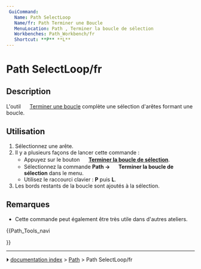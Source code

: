 ```yaml
---
 GuiCommand:
   Name: Path SelectLoop
   Name/fr: Path Terminer une Boucle
   MenuLocation: Path , Terminer la boucle de sélection
   Workbenches: Path_Workbench/fr
   Shortcut: **P** **L**
---
```


# Path SelectLoop/fr

## Description

L\'outil <img alt="" src=images/Path_SelectLoop.svg  style="width:16px;"> [Terminer une boucle](Path_SelectLoop/fr.md) complète une sélection d\'arêtes formant une boucle.



## Utilisation

1.  Sélectionnez une arête.
2.  Il y a plusieurs façons de lancer cette commande :
    -   Appuyez sur le bouton **<img src="images/Path_SelectLoop.svg" width=16px> [Terminer la boucle de sélection](Path_SelectLoop/fr.md)**.
    -   Sélectionnez la commande **Path → <img src="images/Path_SelectLoop.svg" width=16px> Terminer la boucle de sélection** dans le menu.
    -   Utilisez le raccourci clavier : **P** puis **L**.
3.  Les bords restants de la boucle sont ajoutés à la sélection.



## Remarques

-   Cette commande peut également être très utile dans d\'autres ateliers.





{{Path_Tools_navi

}}



---
⏵ [documentation index](../README.md) > [Path](Path_Workbench.md) > Path SelectLoop/fr
